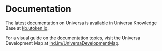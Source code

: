 # Documentation

The latest documentation on Universa is available in Universa Knowledge Base at [kb.utoken.io](https://kb.utoken.io).

For a visual guide on the documentation topics, visit the Universa Development Map at [lnd.im/UniversaDevelopmentMap](https://lnd.im/UniversaDevelopmentMap).
